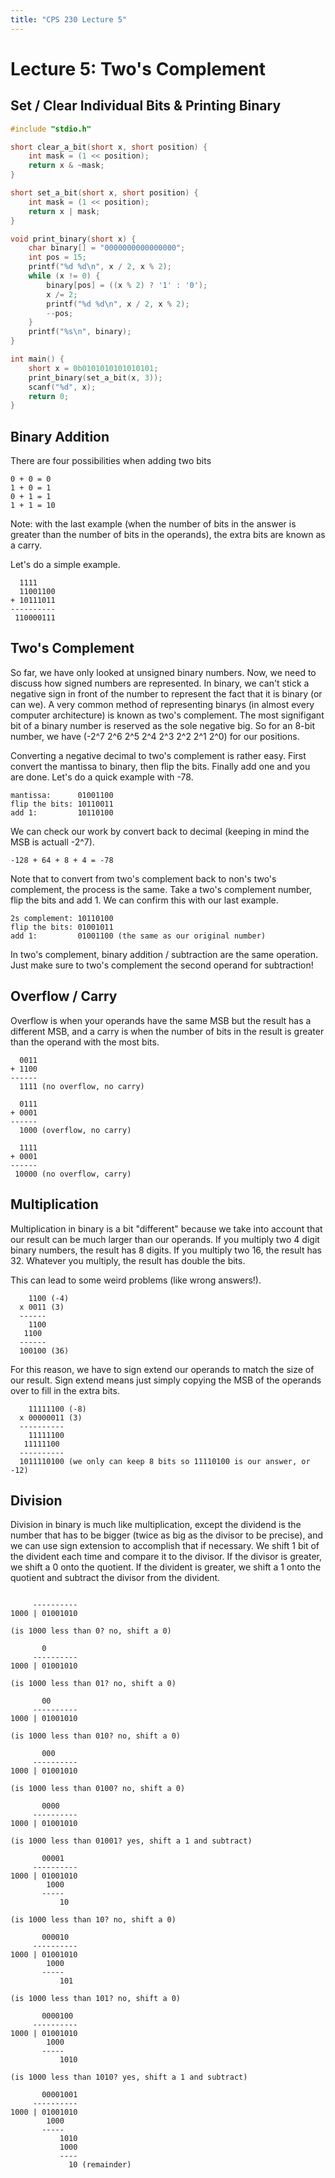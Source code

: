 ```yaml
---
title: "CPS 230 Lecture 5"
---
```


# Lecture 5: Two's Complement
## Set / Clear Individual Bits & Printing Binary

``` c
#include "stdio.h"

short clear_a_bit(short x, short position) {
	int mask = (1 << position);
	return x & ~mask;
}

short set_a_bit(short x, short position) {
	int mask = (1 << position);
	return x | mask;
}

void print_binary(short x) {
	char binary[] = "0000000000000000";
	int pos = 15;
	printf("%d %d\n", x / 2, x % 2);
	while (x != 0) {
		binary[pos] = ((x % 2) ? '1' : '0');
		x /= 2;
		printf("%d %d\n", x / 2, x % 2);
		--pos;
	}
	printf("%s\n", binary);
}

int main() {
	short x = 0b0101010101010101;
	print_binary(set_a_bit(x, 3));
	scanf("%d", x);
	return 0;
}
```

## Binary Addition

There are four possibilities when adding two bits

```text
0 + 0 = 0
1 + 0 = 1
0 + 1 = 1
1 + 1 = 10
```

Note: with the last example (when the number of bits in the answer is greater than the number of bits in the operands), the extra bits are known as a carry.

Let's do a simple example.

```text
  1111
  11001100
+ 10111011
----------
 110000111 
```

## Two's Complement

So far, we have only looked at unsigned binary numbers.  Now, we need to discuss how signed numbers are represented.  In binary, we can't stick a negative sign in front of the number to represent the fact that it is binary (or can we).  A very common method of representing binarys (in almost every computer architecture) is known as two's complement.  The most signifigant bit of a binary number is reserved as the sole negative big.  So for an 8-bit number, we have (-2^7 2^6 2^5 2^4 2^3 2^2 2^1 2^0) for our positions.

Converting a negative decimal to two's complement is rather easy.  First convert the mantissa to binary, then flip the bits.  Finally add one and you are done.  Let's do a quick example with -78.

``` text
mantissa:      01001100
flip the bits: 10110011
add 1:         10110100
```

We can check our work by convert back to decimal (keeping in mind the MSB is actuall -2^7).

``` text
-128 + 64 + 8 + 4 = -78
```

Note that to convert from two's complement back to non's two's complement, the process is the same.  Take a two's complement number, flip the bits and add 1.  We can confirm this with our last example.

``` text
2s complement: 10110100
flip the bits: 01001011
add 1:         01001100 (the same as our original number)
```

In two's complement, binary addition / subtraction are the same operation.  Just make sure to two's complement the second operand for subtraction!

## Overflow / Carry

Overflow is when your operands have the same MSB but the result has a different MSB, and a carry is when the number of bits in the result is greater than the operand with the most bits.

``` text
  0011
+ 1100
------
  1111 (no overflow, no carry)

  0111
+ 0001
------
  1000 (overflow, no carry)

  1111
+ 0001
------
 10000 (no overflow, carry)
```

## Multiplication

Multiplication in binary is a bit "different" because we take into account that our result can be much larger than our operands.  If you multiply two 4 digit binary numbers, the result has 8 digits.  If you multiply two 16, the result has 32.  Whatever you multiply, the result has double the bits.

This can lead to some weird problems (like wrong answers!).

``` text
    1100 (-4)
  x 0011 (3)
  ------
    1100
   1100
  ------
  100100 (36)
```

For this reason, we have to sign extend our operands to match the size of our result.  Sign extend means just simply copying the MSB of the operands over to fill in the extra bits.

``` text
    11111100 (-8)
  x 00000011 (3)
  ----------
    11111100
   11111100
  ----------
  1011110100 (we only can keep 8 bits so 11110100 is our answer, or -12)
```

## Division

Division in binary is much like multiplication, except the dividend is the number that has to be bigger (twice as big as the divisor to be precise), and we can use sign extension to accomplish that if necessary.  We shift 1 bit of the divident each time and compare it to the divisor.  If the divisor is greater, we shift a 0 onto the quotient.  If the divident is greater, we shift a 1 onto the quotient and subtract the divisor from the divident.

``` text

     ----------
1000 | 01001010

(is 1000 less than 0? no, shift a 0)

       0
     ----------
1000 | 01001010

(is 1000 less than 01? no, shift a 0)

       00
     ----------
1000 | 01001010

(is 1000 less than 010? no, shift a 0)

       000
     ----------
1000 | 01001010

(is 1000 less than 0100? no, shift a 0)

       0000
     ----------
1000 | 01001010

(is 1000 less than 01001? yes, shift a 1 and subtract)

       00001
     ----------
1000 | 01001010
        1000
       -----
           10

(is 1000 less than 10? no, shift a 0)

       000010
     ----------
1000 | 01001010
        1000
       -----
           101

(is 1000 less than 101? no, shift a 0)

       0000100
     ----------
1000 | 01001010
        1000
       -----
           1010

(is 1000 less than 1010? yes, shift a 1 and subtract)

       00001001
     ----------
1000 | 01001010
        1000
       -----
           1010
           1000
           ----
             10 (remainder)
```